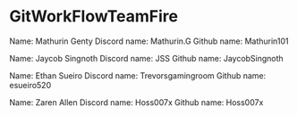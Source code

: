 # GitWorkFlowTeamFire

Name: Mathurin Genty
Discord name: Mathurin.G
Github name: Mathurin101

Name: Jaycob Singnoth
Discord name: JSS
Github name: JaycobSingnoth

Name: Ethan Sueiro
Discord name: Trevorsgamingroom
Github name: esueiro520

Name: Zaren Allen
Discord name: Hoss007x
Github name: Hoss007x